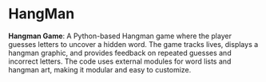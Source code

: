 # HangMan
**Hangman Game**: A Python-based Hangman game where the player guesses letters to uncover a hidden word. The game tracks lives, displays a hangman graphic, and provides feedback on repeated guesses and incorrect letters. The code uses external modules for word lists and hangman art, making it modular and easy to customize.
